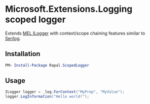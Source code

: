 # Microsoft.Extensions.Logging scoped logger

Extends [MEL ILogger](https://learn.microsoft.com/en-us/dotnet/core/extensions/logging) with context/scope chaining 
features similar to [Serilog](https://github.com/serilog/serilog/wiki/Writing-Log-Events#correlation).

## Installation

```powershell 
PM> Install-Package Rapal.ScopedLogger
```

## Usage

```csharp
ILogger logger = _log.ForContext("MyProp", "MyValue");
logger.LogInformation("Hello world!");
```